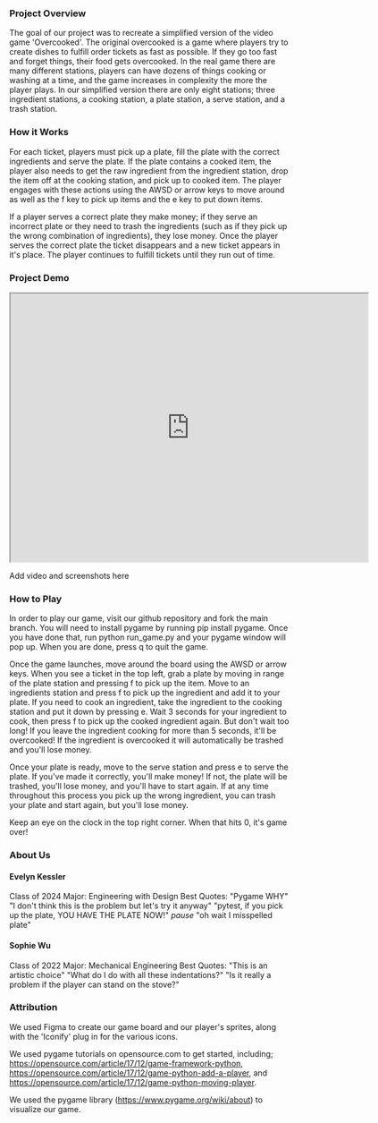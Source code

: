 ### Project Overview
The goal of our project was to recreate a simplified version of the video game 'Overcooked'. The original overcooked is a game where players try to create dishes to fulfill order tickets as fast as possible. If they go too fast and forget things, their food gets overcooked. In the real game there are many different stations, players can have dozens of things cooking or washing at a time, and the game increases in complexity the more the player plays. In our simplified version there are only eight stations; three ingredient stations, a cooking station, a plate station, a serve station, and a trash station. 

### How it Works

For each ticket, players must pick up a plate, fill the plate with the correct ingredients and serve the plate. If the plate contains a cooked item, the player also needs to get the raw ingredient from the ingredient station, drop the item off at the cooking station, and pick up to cooked item. The player engages with these actions using the AWSD or arrow keys to move around as well as the f key to pick up items and the e key to put down items. 

If a player serves a correct plate they make money; if they serve an incorrect plate or they need to trash the ingredients (such as if they pick up the wrong combination of ingredients), they lose money. Once the player serves the correct plate the ticket disappears and a new ticket appears in it's place. The player continues to fulfill tickets until they run out of time. 

### Project Demo

<iframe src="https://drive.google.com/file/d/1kOMOgNr4N4KlqRJ3mAJIwVXK1TiSo0dp/preview" width="640" height="480" allow="autoplay"></iframe>

Add video and screenshots here

### How to Play

In order to play our game, visit our github repository and fork the main branch. You will need to install pygame by running pip install pygame. Once you have done that, run python run_game.py and your pygame window will pop up. When you are done, press q to quit the game.

Once the game launches, move around the board using the AWSD or arrow keys. When you see a ticket in the top left, grab a plate by moving in range of the plate station and pressing f to pick up the item. Move to an ingredients station and press f to pick up the ingredient and add it to your plate. If you need to cook an ingredient, take the ingredient to the cooking station and put it down by pressing e. Wait 3 seconds for your ingredient to cook, then press f to pick up the cooked ingredient again. But don't wait too long! If you leave the ingredient cooking for more than 5 seconds, it'll be overcooked! If the ingredient is overcooked it will automatically be trashed and you'll lose money. 

Once your plate is ready, move to the serve station and press e to serve the plate. If you've made it correctly, you'll make money! If not, the plate will be trashed, you'll lose money, and you'll have to start again. If at any time throughout this process you pick up the wrong ingredient, you can trash your plate and start again, but you'll lose money.

Keep an eye on the clock in the top right corner. When that hits 0, it's game over!

### About Us

#### Evelyn Kessler
Class of 2024
Major: Engineering with Design
Best Quotes:
"Pygame WHY"
"I don't think this is the problem but let's try it anyway"
"pytest, if you pick up the plate, YOU HAVE THE PLATE NOW!" *pause* "oh wait I misspelled plate"

#### Sophie Wu
Class of 2022
Major: Mechanical Engineering
Best Quotes:
"This is an artistic choice"
"What do I do with all these indentations?"
"Is it really a problem if the player can stand on the stove?"

### Attribution
We used Figma to create our game board and our player's sprites, along with the 'Iconify' plug in for the various icons. 

We used pygame tutorials on opensource.com to get started, including; https://opensource.com/article/17/12/game-framework-python, https://opensource.com/article/17/12/game-python-add-a-player, and https://opensource.com/article/17/12/game-python-moving-player.

We used the pygame library (https://www.pygame.org/wiki/about) to visualize our game.